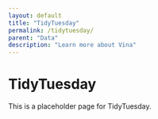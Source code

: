 ```yaml
---
layout: default
title: "TidyTuesday"
permalink: /tidytuesday/
parent: "Data"
description: "Learn more about Vina"
---
```

# TidyTuesday 
This is a placeholder page for TidyTuesday.
